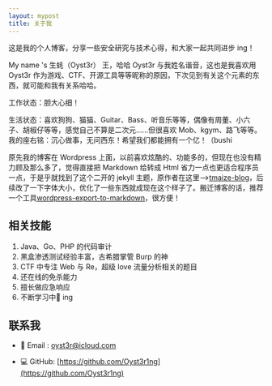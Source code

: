 ```yaml
---
layout: mypost
title: 关于我
---
```


这是我的个人博客，分享一些安全研究与技术心得，和大家一起共同进步 ing！

My name 's 生蚝（Oyst3r） 王，哈哈 Oyst3r 与我姓名谐音，这也是我喜欢用 Oyst3r 作为游戏、CTF、开源工具等等昵称的原因，下次见到有关这个元素的东西，就可能和我有关系哈哈。

工作状态：胆大心细！

生活状态：喜欢狗狗、猫猫、Guitar、Bass、听音乐等等，偶像有周董、小六子、胡椒仔等等，感觉自己不算是二次元......但很喜欢 Mob、kgym、路飞等等。我的座右铭：沉心做事，无问西东！希望我们都能拥有一个亿！（bushi

原先我的博客在 Wordpress 上面，以前喜欢炫酷的、功能多的，但现在也没有精力顾及那么多了，觉得直接把 Markdown 给转成 Html 省力一点也更适合程序员一点，于是乎就找到了这个二开的 jekyll 主题，原作者在这里-->[tmaize-blog](https://github.com/TMaize/tmaize-blog/)，后续改了一下字体大小，优化了一些东西就成现在这个样子了。搬迁博客的话，推荐一个工具[wordpress-export-to-markdown](https://github.com/lonekorean/wordpress-export-to-markdown)，很方便！

## 相关技能

1. Java、Go、PHP 的代码审计
2. 黑盒渗透测试经验丰富，古希腊掌管 Burp 的神
3. CTF 中专注 Web 与 Re，超级 love 流量分析相关的题目
4. 还在线的免杀能力
5. 擅长做应急响应
6. 不断学习中🚀 ing

## 联系我

- 📧 Email&nbsp;: [oyst3r@icloud.com](mailto:oyst3r@icloud.com)

- 💻 GitHub: [https://github.com/Oyst3r1ng](https://github.com/Oyst3r1ng)
